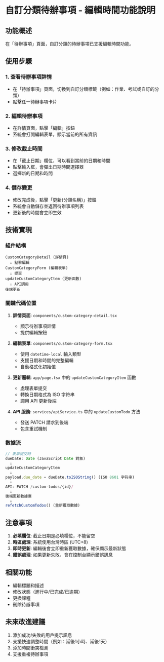 # 自訂分類待辦事項 - 編輯時間功能說明

## 功能概述
在「待辦事項」頁面，自訂分類的待辦事項已支援編輯時間功能。

## 使用步驟

### 1. 查看待辦事項詳情
- 在「待辦事項」頁面，切換到自訂分類標籤（例如：作業、考試或自訂的分類）
- 點擊任一待辦事項卡片

### 2. 編輯待辦事項
- 在詳情頁面，點擊「編輯」按鈕
- 系統會打開編輯表單，顯示當前的所有資訊

### 3. 修改截止時間
- 在「截止日期」欄位，可以看到當前的日期和時間
- 點擊輸入框，會彈出日期時間選擇器
- 選擇新的日期和時間

### 4. 儲存變更
- 修改完成後，點擊「更新{分類名稱}」按鈕
- 系統會自動儲存並返回待辦事項列表
- 更新後的時間會立即生效

## 技術實現

### 組件結構
```
CustomCategoryDetail (詳情頁)
  ↓ 點擊編輯
CustomCategoryForm (編輯表單)
  ↓ 提交
updateCustomCategoryItem (更新函數)
  ↓ API調用
後端更新
```

### 關鍵代碼位置

1. **詳情頁面**: `components/custom-category-detail.tsx`
   - 顯示待辦事項詳情
   - 提供編輯按鈕

2. **編輯表單**: `components/custom-category-form.tsx`
   - 使用 `datetime-local` 輸入類型
   - 支援日期和時間的完整編輯
   - 自動格式化初始值

3. **更新邏輯**: `app/page.tsx` 中的 `updateCustomCategoryItem` 函數
   - 處理表單提交
   - 轉換日期格式為 ISO 字符串
   - 調用 API 更新後端

4. **API 服務**: `services/apiService.ts` 中的 `updateCustomTodo` 方法
   - 發送 PATCH 請求到後端
   - 包含重試機制

### 數據流
```typescript
// 表單提交時
dueDate: Date (JavaScript Date 對象)
  ↓
updateCustomCategoryItem
  ↓
payload.due_date = dueDate.toISOString() (ISO 8601 字符串)
  ↓
API: PATCH /custom-todos/{id}/
  ↓
後端更新數據庫
  ↓
refetchCustomTodos() (重新獲取數據)
```

## 注意事項

1. **必填欄位**: 截止日期是必填欄位，不能留空
2. **時區處理**: 系統使用台灣時區 (UTC+8)
3. **即時更新**: 編輯後會立即重新獲取數據，確保顯示最新狀態
4. **錯誤處理**: 如果更新失敗，會在控制台顯示錯誤訊息

## 相關功能

- 編輯標題和描述
- 修改狀態（進行中/已完成/已逾期）
- 更換課程
- 刪除待辦事項

## 未來改進建議

1. 添加成功/失敗的用戶提示訊息
2. 支援快速調整時間（例如：延後1小時、延後1天）
3. 添加時間衝突檢測
4. 支援重複待辦事項
